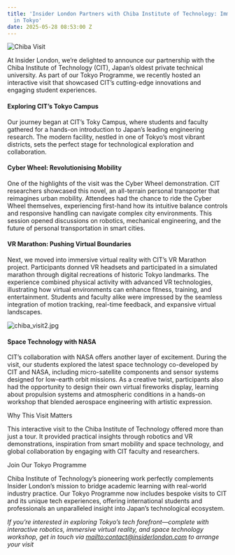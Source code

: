 ```yaml
---
title: 'Insider London Partners with Chiba Institute of Technology: Immersive Tech
  in Tokyo'
date: 2025-05-28 08:53:00 Z
---
```


![Chiba Visit](/uploads/Chiba%20Visit.jpg)


At Insider London, we’re delighted to announce our partnership with the Chiba Institute of Technology (CIT), Japan’s oldest private technical university. As part of our Tokyo Programme, we recently hosted an interactive visit that showcased CIT’s cutting-edge innovations and engaging student experiences.

#### Exploring CIT’s Tokyo Campus

Our journey began at CIT’s Toky Campus, where students and faculty gathered for a hands-on introduction to Japan’s leading engineering research. The modern facility, nestled in one of Tokyo’s most vibrant districts, sets the perfect stage for technological exploration and collaboration.

#### Cyber Wheel: Revolutionising Mobility

One of the highlights of the visit was the Cyber Wheel demonstration. CIT researchers showcased this novel, an all-terrain personal transporter that reimagines urban mobility. Attendees had the chance to ride the Cyber Wheel themselves, experiencing first-hand how its intuitive balance controls and responsive handling can navigate complex city environments. This session opened discussions on robotics, mechanical engineering, and the future of personal transportation in smart cities.

#### VR Marathon: Pushing Virtual Boundaries

Next, we moved into immersive virtual reality with CIT’s VR Marathon project. Participants donned VR headsets and participated in a simulated marathon through digital recreations of historic Tokyo landmarks. The experience combined physical activity with advanced VR technologies, illustrating how virtual environments can enhance fitness, training, and entertainment. Students and faculty alike were impressed by the seamless integration of motion tracking, real-time feedback, and expansive virtual landscapes.

![chiba_visit2.jpg](/uploads/chiba_visit2.jpg)

#### Space Technology with NASA

CIT’s collaboration with NASA offers another layer of excitement. During the visit, our students explored the latest space technology co-developed by CIT and NASA, including micro-satellite components and sensor systems designed for low-earth orbit missions. As a creative twist, participants also had the opportunity to design their own virtual fireworks display, learning about propulsion systems and atmospheric conditions in a hands-on workshop that blended aerospace engineering with artistic expression.

Why This Visit Matters

This interactive visit to the Chiba Institute of Technology offered more than just a tour. It provided practical insights through robotics and VR demonstrations, inspiration from smart mobility and space technology, and global collaboration by engaging with CIT faculty and researchers.

Join Our Tokyo Programme

Chiba Institute of Technology’s pioneering work perfectly complements Insider London’s mission to bridge academic learning with real-world industry practice. Our Tokyo Programme now includes bespoke visits to CIT and its unique tech experiences, offering international students and professionals an unparalleled insight into Japan’s technological ecosystem.

*If you’re interested in exploring Tokyo’s tech forefront—complete with interactive robotics, immersive virtual reality, and space technology workshop, get in touch via [mailto:contact@insiderlondon.com](contact@insiderlondon.com) to arrange your visit*

